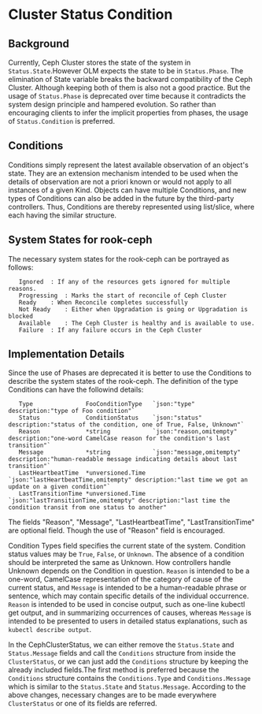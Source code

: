 # Cluster Status Condition

## Background

Currently, Ceph Cluster stores the state of the system in ```Status.State```.However OLM expects the state to be in ```Status.Phase```. The elimination of State variable breaks the backward compatibility of the Ceph Cluster. Although keeping both of them is also not a good practice. But the usage of ```Status.Phase``` is deprecated over time because it contradicts the system design principle and hampered evolution. So rather than encouraging clients to infer the implicit properties from phases, the usage of ```Status.Condition``` is preferred.

## Conditions

Conditions simply represent the latest available observation of an object's state. They are an extension mechanism intended to be used when the details of observation are not a priori known or would not apply to all instances of a given Kind. Objects can have multiple Conditions, and new types of Conditions can also be added in the future by the third-party controllers. Thus, Conditions are thereby represented using list/slice, where each having the similar structure.

## System States for rook-ceph

The necessary system states for the rook-ceph can be portrayed as follows:
	   
	   Ignored 	: If any of the resources gets ignored for multiple reasons.
	   Progressing 	: Marks the start of reconcile of Ceph Cluster
	   Ready 	: When Reconcile completes successfully
	   Not Ready 	: Either when Upgradation is going or Upgradation is blocked
	   Available 	: The Ceph Cluster is healthy and is available to use.
	   Failure 	: If any failure occurs in the Ceph Cluster

## Implementation Details

Since the use of Phases are deprecated it is better to use the Conditions to describe the system states of the rook-ceph. 
The definition of the type Conditions can have the followind details:
	   
	   Type               FooConditionType   `json:"type" description:"type of Foo condition"`
  	   Status             ConditionStatus    `json:"status" description:"status of the condition, one of True, False, Unknown"`
  	   Reason             *string            `json:"reason,omitempty" description:"one-word CamelCase reason for the condition's last transition"`
  	   Message            *string            `json:"message,omitempty" description:"human-readable message indicating details about last transition"`
	   LastHeartbeatTime  *unversioned.Time  `json:"lastHeartbeatTime,omitempty" description:"last time we got an update on a given condition"`
	   LastTransitionTime *unversioned.Time  `json:"lastTransitionTime,omitempty" description:"last time the condition transit from one status to another"

The fields "Reason", "Message", "LastHeartbeatTime", "LastTransitionTime" are optional field. Though the use of "Reason" field is encouraged.

Condition Types field specifies the current state of the system. Condition status values may be ```True```, ```False```, or ```Unknown```. The absence of a condition should be interpreted the same as Unknown. How controllers handle Unknown depends on the Condition in question.
```Reason``` is intended to be a one-word, CamelCase representation of the category of cause of the current status, and ```Message``` is intended to be a human-readable phrase or sentence, which may contain specific details of the individual occurrence. ```Reason``` is intended to be used in concise output, such as one-line kubectl get output, and in summarizing occurrences of causes, whereas ```Message``` is intended to be presented to users in detailed status explanations, such as ```kubectl describe output```.

In the CephClusterStatus, we can either remove the ```Status.State``` and ```Status.Message``` fields and call the ```Conditions``` structure from inside the ```ClusterStatus```, or we can just add the ```Conditions``` structure by keeping the already included fields.The first method is preferred because the ```Conditions``` structure contains the ```Conditions.Type``` and ```Conditions.Message``` which is similar to the ```Status.State``` and ```Status.Message```. According to the above changes, necessary changes are to be made everywhere ```ClusterStatus``` or one of its fields are referred. 
